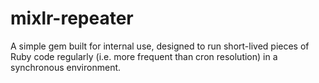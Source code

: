 # mixlr-repeater

A simple gem built for internal use, designed to run short-lived pieces of Ruby code regularly (i.e. more frequent than cron resolution) in a synchronous environment.
